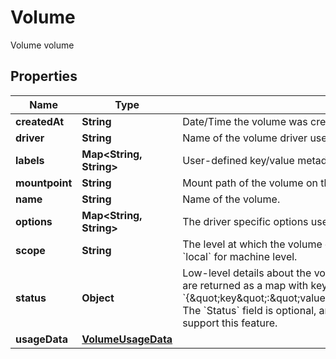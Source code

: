 

# Volume

Volume volume

## Properties

Name | Type | Description | Notes
------------ | ------------- | ------------- | -------------
**createdAt** | **String** | Date/Time the volume was created. |  [optional]
**driver** | **String** | Name of the volume driver used by the volume. | 
**labels** | **Map&lt;String, String&gt;** | User-defined key/value metadata. | 
**mountpoint** | **String** | Mount path of the volume on the host. | 
**name** | **String** | Name of the volume. | 
**options** | **Map&lt;String, String&gt;** | The driver specific options used when creating the volume. | 
**scope** | **String** | The level at which the volume exists. Either &#x60;global&#x60; for cluster-wide, or &#x60;local&#x60; for machine level. | 
**status** | **Object** | Low-level details about the volume, provided by the volume driver. Details are returned as a map with key/value pairs: &#x60;{\&quot;key\&quot;:\&quot;value\&quot;,\&quot;key2\&quot;:\&quot;value2\&quot;}&#x60;.  The &#x60;Status&#x60; field is optional, and is omitted if the volume driver does not support this feature. |  [optional]
**usageData** | [**VolumeUsageData**](VolumeUsageData.md) |  |  [optional]



